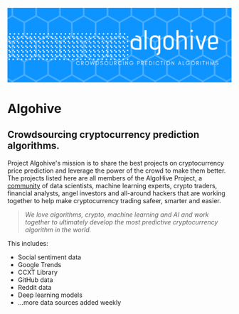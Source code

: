 [![alt text](algohive_header.png)](https://github.com/marchowardbegins/algohive)
# Algohive
## Crowdsourcing cryptocurrency prediction algorithms.
Project Algohive's mission is to share the best projects on cryptocurrency price prediction and leverage the power of the crowd to make them better. The projects listed here are all members of the AlgoHive Project, a [community](https://algohive.com/) of data scientists, machine learning experts, crypto traders, financial analysts, angel investors and all-around hackers that are working together to help make cryptocurrency trading safeer, smarter and easier.

> *We love algorithms, crypto, machine learning and AI and work together to ultimately develop the most predictive cryptocurrency algorithm in the world.*

This includes:

* Social sentiment data
* Google Trends
* CCXT Library
* GitHub data
* Reddit data
* Deep learning models
* ...more data sources added weekly
